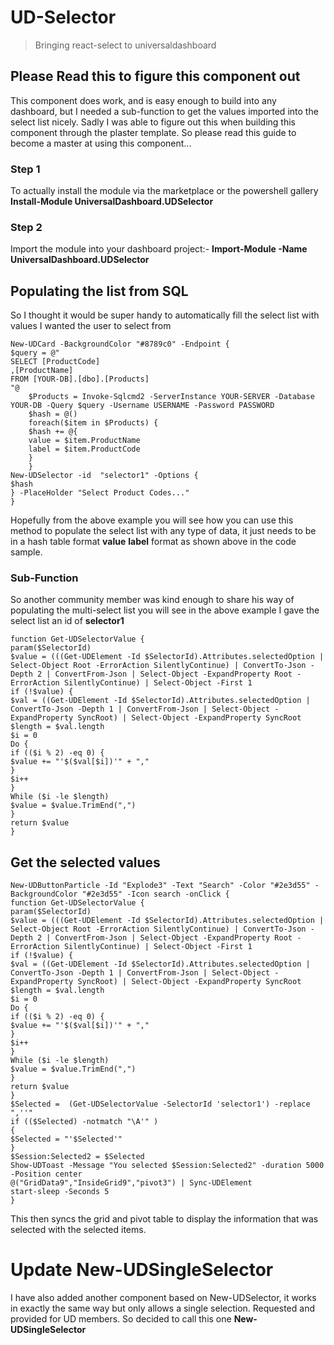 # UD-Selector

>Bringing react-select to universaldashboard

## Please Read this to figure this component out
This component does work, and is easy enough to build into any dashboard, but I needed a sub-function to get the values
imported into the select list nicely.  Sadly I was able to figure out this when building this component through the plaster 
template.  So please read this guide to become a master at using this component...

### Step 1
To actually install the module via the marketplace or the powershell gallery 
**Install-Module UniversalDashboard.UDSelector**

### Step 2
Import the module into your dashboard project:-
**Import-Module -Name UniversalDashboard.UDSelector**

## Populating the list from SQL
So I thought it would be super handy to automatically fill the select list with values I wanted the user to select from
```
New-UDCard -BackgroundColor "#8789c0" -Endpoint {
$query = @"
SELECT [ProductCode]
,[ProductName]
FROM [YOUR-DB].[dbo].[Products]
"@
    $Products = Invoke-Sqlcmd2 -ServerInstance YOUR-SERVER -Database YOUR-DB -Query $query -Username USERNAME -Password PASSWORD
    $hash = @()
    foreach($item in $Products) {
    $hash += @{
    value = $item.ProductName
    label = $item.ProductCode
    }
    }
New-UDSelector -id  "selector1" -Options {
$hash
} -PlaceHolder "Select Product Codes..."
}
```
Hopefully from the above example you will see how you can use this method to populate the select list with any type of data, it just needs to be in a hash table format **value** **label** format as shown above in the code sample.

### Sub-Function
So another community member was kind enough to share his way of populating the multi-select list you will see in the above example I gave the select list an id of **selector1**
```
function Get-UDSelectorValue {
param($SelectorId)
$value = (((Get-UDElement -Id $SelectorId).Attributes.selectedOption | Select-Object Root -ErrorAction SilentlyContinue) | ConvertTo-Json -Depth 2 | ConvertFrom-Json | Select-Object -ExpandProperty Root -ErrorAction SilentlyContinue) | Select-Object -First 1
if (!$value) {
$val = ((Get-UDElement -Id $SelectorId).Attributes.selectedOption | ConvertTo-Json -Depth 1 | ConvertFrom-Json | Select-Object -ExpandProperty SyncRoot) | Select-Object -ExpandProperty SyncRoot
$length = $val.length
$i = 0
Do {
if (($i % 2) -eq 0) {
$value += "'$($val[$i])'" + ","
}
$i++
}
While ($i -le $length)
$value = $value.TrimEnd(",")
}
return $value
}
```


## Get the selected values 
```
New-UDButtonParticle -Id "Explode3" -Text "Search" -Color "#2e3d55" -BackgroundColor "#2e3d55" -Icon search -onClick {
function Get-UDSelectorValue {
param($SelectorId)
$value = (((Get-UDElement -Id $SelectorId).Attributes.selectedOption | Select-Object Root -ErrorAction SilentlyContinue) | ConvertTo-Json -Depth 2 | ConvertFrom-Json | Select-Object -ExpandProperty Root -ErrorAction SilentlyContinue) | Select-Object -First 1
if (!$value) {
$val = ((Get-UDElement -Id $SelectorId).Attributes.selectedOption | ConvertTo-Json -Depth 1 | ConvertFrom-Json | Select-Object -ExpandProperty SyncRoot) | Select-Object -ExpandProperty SyncRoot
$length = $val.length
$i = 0
Do {
if (($i % 2) -eq 0) {
$value += "'$($val[$i])'" + ","
}
$i++
}
While ($i -le $length)
$value = $value.TrimEnd(",")
}
return $value
}
$Selected =  (Get-UDSelectorValue -SelectorId 'selector1') -replace ",''"
if (($Selected) -notmatch "\A'" )
{
$Selected = "'$Selected'"
}
$Session:Selected2 = $Selected
Show-UDToast -Message "You selected $Session:Selected2" -duration 5000 -Position center
@("GridData9","InsideGrid9","pivot3") | Sync-UDElement
start-sleep -Seconds 5
}
```
This then syncs the grid and pivot table to display the information that was selected with the selected items.

# Update New-UDSingleSelector
I have also added another component based on New-UDSelector, it works in exactly the same way but only allows a single selection. Requested and provided for UD members. So decided to call this one **New-UDSingleSelector** 
